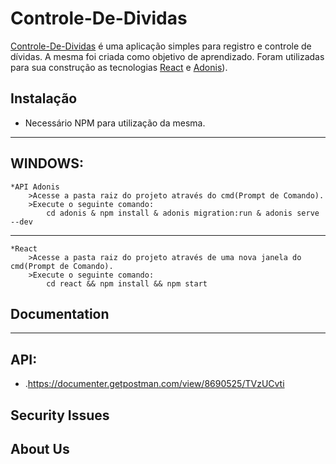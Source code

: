 # Controle-De-Dividas

[Controle-De-Dividas][1] é uma aplicação simples para registro e controle de dívidas. A mesma foi criada como objetivo de aprendizado. Foram utilizadas para sua construção
as tecnologias [React][2] e [Adonis][3]).

Instalação
------------

* Necessário NPM para utilização da mesma.
------------
WINDOWS:
------------

    *API Adonis
        >Acesse a pasta raiz do projeto através do cmd(Prompt de Comando).
        >Execute o seguinte comando:
            cd adonis & npm install & adonis migration:run & adonis serve --dev
            
------------

    *React
        >Acesse a pasta raiz do projeto através de uma nova janela do cmd(Prompt de Comando).
        >Execute o seguinte comando:
            cd react && npm install && npm start

Documentation
-------------
------------
API:
------------
* .https://documenter.getpostman.com/view/8690525/TVzUCvti

Security Issues
---------------


About Us
--------


[1]: https://github.com/BrunoAlou/Controle-De-Dividas
[2]: https://pt-br.reactjs.org
[3]: https://adonisjs.com
